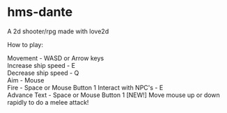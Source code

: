 # hms-dante
A 2d shooter/rpg made with love2d

How to play:

Movement - WASD or Arrow keys  
Increase ship speed - E  
Decrease ship speed - Q  
Aim - Mouse  
Fire - Space or Mouse Button 1
Interact with NPC's - E  
Advance Text - Space or Mouse Button 1 
[NEW!] Move mouse up or down rapidly to do a melee attack! 

